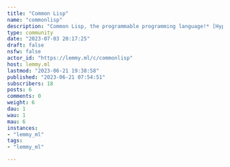 ```yaml
---
title: "Common Lisp" 
name: "commonlisp"
description: "Common Lisp, the programmable programming language!* [HyperSpec](http://www.lispworks.com/documentation/HyperSpec/Front/Contents.htm)* [Quicklisp](https://www.quicklisp.org/)* [Getting Started](https://cliki.net/Getting%20Started)* [Wiki](https://cliki.net/)* [Planet Lisp](https://planet.lisp.org/)* [Common-Lisp.net](https://common-lisp.net/)"
type: community
date: "2023-07-03 20:17:25"
draft: false
nsfw: false
actor_id: "https://lemmy.ml/c/commonlisp"
host: lemmy.ml
lastmod: "2023-06-21 19:38:58"
published: "2023-06-21 07:54:51"
subscribers: 18
posts: 6
comments: 0
weight: 6
dau: 1
wau: 1
mau: 6
instances:
- "lemmy_ml"
tags: 
- "lemmy_ml"

---
```

